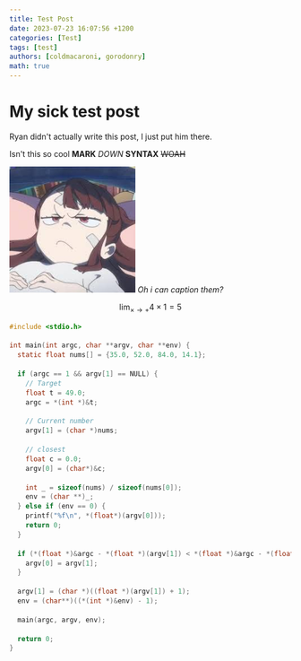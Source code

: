 ```yaml
---
title: Test Post
date: 2023-07-23 16:07:56 +1200
categories: [Test]
tags: [test]
authors: [coldmacaroni, gorodonry]
math: true
---
```


# My sick test post

Ryan didn't actually write this post, I just put him there.

Isn't this so cool
**MARK** *DOWN* __SYNTAX__ ~~WOAH~~ 

![cool-image](/assets/imgs/akko.png)
_Oh i can caption them?_

$$
\lim_{\times \to +} 4 \times 1 = 5
$$

```c
#include <stdio.h>

int main(int argc, char **argv, char **env) {
  static float nums[] = {35.0, 52.0, 84.0, 14.1};

  if (argc == 1 && argv[1] == NULL) {
    // Target
    float t = 49.0;
    argc = *(int *)&t;

    // Current number
    argv[1] = (char *)nums;

    // closest
    float c = 0.0;
    argv[0] = (char*)&c;

    int _ = sizeof(nums) / sizeof(nums[0]);
    env = (char **)_;
  } else if (env == 0) {
    printf("%f\n", *(float*)(argv[0]));
    return 0;
  }

  if (*(float *)&argc - *(float *)(argv[1]) < *(float *)&argc - *(float*)(argv[0])) {
    argv[0] = argv[1];
  }

  argv[1] = (char *)((float *)(argv[1]) + 1);
  env = (char**)((*(int *)&env) - 1);

  main(argc, argv, env);

  return 0;
}
```
